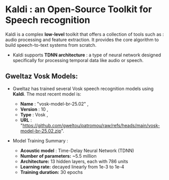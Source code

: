 # Kaldi : an Open-Source Toolkit for Speech recognition
Kaldi is a complex **low-level** toolkit that offers a collection of tools such as : audio processing and feature extraction. It provides the core algorithm to build speech-to-text systems from scratch.
* Kaldi supports **TDNN architecture** : a type of neural network designed specifically for processing temporal data like audio or speech.
## Gweltaz Vosk Models:
* Gweltaz has trained several Vosk speech recognition models using **Kaldi**. The most recent model is:
  - **Name** : "vosk-model-br-25.02" ,
  - **Version** : 10 ,
  - **Type** : Vosk ,
  - **URL** : "https://github.com/gweltou/patromou/raw/refs/heads/main/vosk-model-br-25.02.zip".

* Model Training Summary :
  - **Acoustic model** : Time-Delay Neural Network (TDNN)
  - **Number of parameters:** ~5.5 million
  - **Architecture:** 13 hidden layers, each with 786 units
  - **Learning rate:** decayed linearly from 1e-3 to 1e-4
  - **Training duration:** 30 epochs
